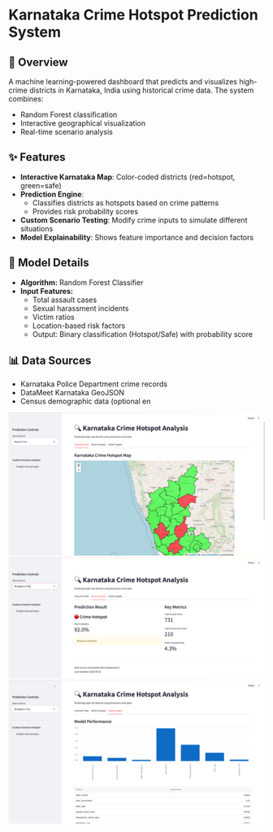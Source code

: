 # Karnataka Crime Hotspot Prediction System

## 📌 Overview
A machine learning-powered dashboard that predicts and visualizes high-crime districts in Karnataka, India using historical crime data. The system combines:
- Random Forest classification
- Interactive geographical visualization
- Real-time scenario analysis

## ✨ Features
- **Interactive Karnataka Map**: Color-coded districts (red=hotspot, green=safe)
- **Prediction Engine**: 
  - Classifies districts as hotspots based on crime patterns
  - Provides risk probability scores
- **Custom Scenario Testing**: Modify crime inputs to simulate different situations
- **Model Explainability**: Shows feature importance and decision factors

## 🤖 Model Details
- **Algorithm:** Random Forest Classifier
- **Input Features:**
  - Total assault cases
  - Sexual harassment incidents
  - Victim ratios
  - Location-based risk factors
  - Output: Binary classification (Hotspot/Safe) with probability score

## 📊 Data Sources
  - Karnataka Police Department crime records
  - DataMeet Karnataka GeoJSON
  - Census demographic data (optional en

![Dashboard Screenshot](./assects/1.png) 
![Dashboard Screenshot](./assects/2.png) 
![Dashboard Screenshot](./assects/3.png) 
